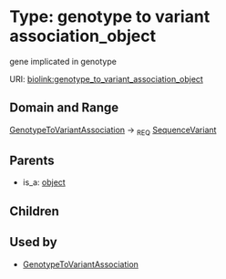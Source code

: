 
# Type: genotype to variant association_object


gene implicated in genotype

URI: [biolink:genotype_to_variant_association_object](https://w3id.org/biolink/vocab/genotype_to_variant_association_object)


## Domain and Range

[GenotypeToVariantAssociation](GenotypeToVariantAssociation.md) ->  <sub>REQ</sub> [SequenceVariant](SequenceVariant.md)

## Parents

 *  is_a: [object](object.md)

## Children


## Used by

 * [GenotypeToVariantAssociation](GenotypeToVariantAssociation.md)
